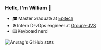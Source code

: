 ### Hello, I'm William 👋

- 🎓 Master Graduate at [Epitech](https://www.epitech.eu/en/)
- ⚙️ Intern DevOps engineer at [Groupe-JVS](https://fr.linkedin.com/company/groupe-jvs)
- ⌨️ Keyboard nerd

![Anurag's GitHub stats](https://github-readme-stats.vercel.app/api?username=williambcra&count_private=true&show_icons=true&theme=nightowl)

<!--
**williambcra/williambcra** is a ✨ _special_ ✨ repository because its `README.md` (this file) appears on your GitHub profile.

Here are some ideas to get you started:

- 🔭 I’m currently working on ...
- 🌱 I’m currently learning ...
- 👯 I’m looking to collaborate on ...
- 🤔 I’m looking for help with ...
- 💬 Ask me about ...
- 📫 How to reach me: ...
- 😄 Pronouns: ...
- ⚡ Fun fact: ...
-->
